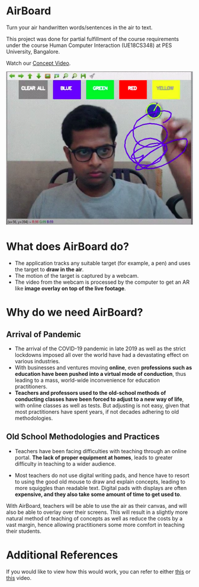 # AirBoard
Turn your air handwritten words/sentences in the air to text.

This project was done for partial fulfillment of the course requirements under the course Human Computer Interaction (UE18CS348) at PES University, Bangalore.

Watch our [Concept Video](https://drive.google.com/file/d/1O7JjJw9nxz1YQq6kl6l0ayzkOF_QVfSv/view?usp=sharing).

<p align="center">
  <img src="img/readme-img.png">
</p>


# What does AirBoard do?

* The application tracks any suitable target (for example, a pen) and uses the target to **draw in the air**. 
* The motion of the target is captured by a webcam. 
* The video from the webcam is processed by the computer to get an AR like **image overlay on top of the live footage**.

# Why do we need AirBoard?

## Arrival of Pandemic 

* The arrival of the COVID-19 pandemic in late 2019 as well as the strict lockdowns imposed all over the world have had a devastating effect on various industries. 
* With businesses and ventures moving **online**, even **professions such as education have been pushed into a virtual mode of conduction**, thus leading to a mass, world-wide inconvenience for education practitioners. 
* **Teachers and professors used to the old-school methods of conducting classes have been forced to adjust to a new way of life**, with online classes as well as tests. But adjusting is not easy, given that most practitioners have spent years, if not decades adhering to old methodologies.

## Old School Methodologies and Practices

* Teachers have been facing difficulties with teaching through an online portal. **The lack of proper equipment at homes**, leads to greater difficulty in teaching to a wider audience. 

* Most teachers do not use digital writing pads, and hence have to resort to using the good old mouse to draw and explain concepts, leading to more squiggles than readable text. Digital pads with displays are often **expensive, and they also take some amount of time to get used to**.

With AirBoard, teachers will be able to use the air as their canvas, and will also be able to overlay over their screens. This will result in a slightly more natural method of teaching of concepts as well as reduce the costs by a vast margin, hence allowing practitioners some more comfort in teaching their students.

# Additional References

If you would like to view how this would work, you can refer to either [this](https://youtu.be/fzBxT99NjyY) or [this](https://youtu.be/ah_wxjMOr7k) video. 
